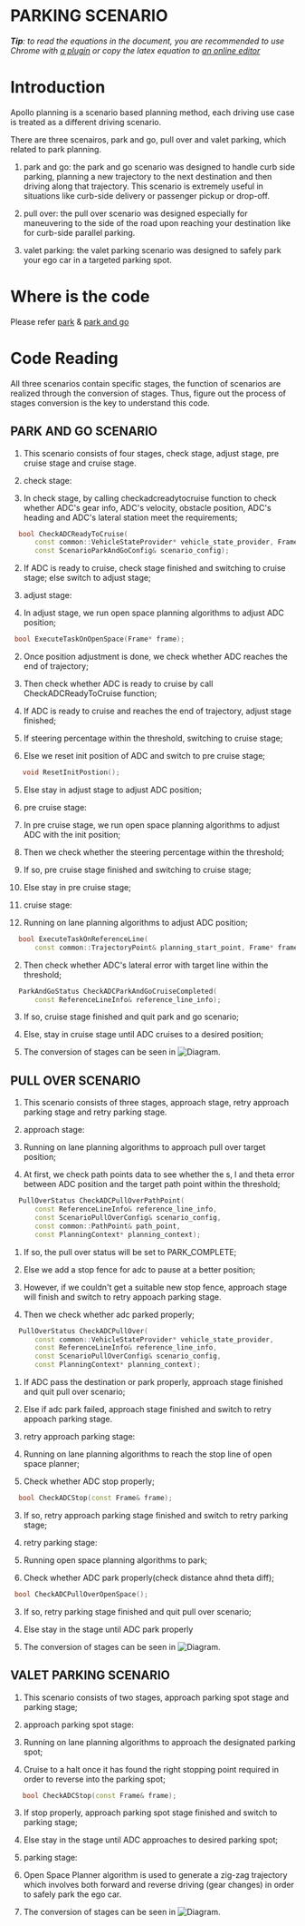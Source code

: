 # PARKING SCENARIO

_**Tip**: to read the equations in the document, you are recommended to use Chrome with [a plugin](https://chrome.google.com/webstore/detail/tex-all-the-things/cbimabofgmfdkicghcadidpemeenbffn) or copy the latex equation to [an online editor](http://www.hostmath.com/)_

# Introduction

Apollo planning is a scenario based planning method, each driving use case is treated as a different driving scenario.

There are three scenairos, park and go, pull over and valet parking, which related to park planning.

1. park and go: the park and go scenario was designed to handle curb side parking, planning a new trajectory to the next destination and then driving along that trajectory. This scenario is extremely useful in situations like curb-side delivery or passenger pickup or drop-off. 

2. pull over: the pull over scenario was designed especially for maneuvering to the side of the road upon reaching your destination like for curb-side parallel parking. 

3. valet parking: the valet parking scenario was designed to safely park your ego car in a targeted parking spot.

# Where is the code

Please refer [park](https://github.com/ApolloAuto/apollo/modules/planning/scenarios/park/) & [park and go](https://github.com/ApolloAuto/apollo/modules/planning/scenarios/park_and_go/)

# Code Reading

All three scenarios contain specific stages, the function of scenarios are realized through the conversion of stages. Thus, figure out the process of stages conversion is the key to understand this code.  

## PARK AND GO SCENARIO
1. This scenario consists of four stages, check stage, adjust stage, pre cruise stage and cruise stage. 

2. check stage:
 
 1. In check stage, by calling checkadcreadytocruise function to check whether ADC's gear info, ADC's velocity, obstacle position, ADC's heading and ADC's lateral station meet the requirements;
  ```cpp
    bool CheckADCReadyToCruise(
        const common::VehicleStateProvider* vehicle_state_provider, Frame* frame,
        const ScenarioParkAndGoConfig& scenario_config);
  ```
 2. If ADC is ready to cruise, check stage finished and switching to cruise stage; else switch to adjust stage;

3. adjust stage:
  
 1. In adjust stage, we run open space planning algorithms to adjust ADC position;
   ```cpp
    bool ExecuteTaskOnOpenSpace(Frame* frame);
   ```
 2. Once position adjustment is done, we check whether ADC reaches the end of trajectory;

 3. Then check whether ADC is ready to cruise by call CheckADCReadyToCruise function;

 4. If ADC is ready to cruise and reaches the end of trajectory, adjust stage finished;
 
  1. If steering percentage within the threshold, switching to cruise stage;

  2. Else we reset init position of ADC and switch to pre cruise stage;
   ```cpp
      void ResetInitPostion();
   ```
 5. Else stay in adjust stage to adjust ADC position;

4. pre cruise stage:
  
 1. In pre cruise stage, we run open space planning algorithms to adjust ADC with the init position;

 2. Then we check whether the steering percentage within the threshold;

 3. If so, pre cruise stage finished and switching to cruise stage;

 4. Else stay in pre cruise stage;

5. cruise stage: 
 1. Running on lane planning algorithms to adjust ADC position;
  ```cpp
    bool ExecuteTaskOnReferenceLine(
        const common::TrajectoryPoint& planning_start_point, Frame* frame);         
  ```
 2. Then check whether ADC's lateral error with target line within the threshold;
  ```cpp
    ParkAndGoStatus CheckADCParkAndGoCruiseCompleted(
        const ReferenceLineInfo& reference_line_info);
  ```
 3. If so, cruise stage finished and quit park and go scenario;

 4. Else, stay in cruise stage until ADC cruises to a desired position;

 5. The conversion of stages can be seen in 
    ![Diagram](images/parking_scenairo_fig_1.png).          

## PULL OVER SCENARIO
1. This scenario consists of three stages, approach stage, retry approach parking stage and retry parking stage.

2. approach stage:
 1. Running on lane planning algorithms to approach pull over target position; 

 2. At first, we check path points data to see whether the s, l and theta error between ADC position and the target path point within the threshold;
  ```cpp
    PullOverStatus CheckADCPullOverPathPoint(
        const ReferenceLineInfo& reference_line_info,
        const ScenarioPullOverConfig& scenario_config,
        const common::PathPoint& path_point,
        const PlanningContext* planning_context);
  ```
   1. If so, the pull over status will be set to PARK_COMPLETE;

   2. Else we add a stop fence for adc to pause at a better position;

   3. However, if we couldn't get a suitable new stop fence, approach stage will finish and switch to retry appoach parking stage. 
 3. Then we check whether adc parked properly;
  ```cpp
    PullOverStatus CheckADCPullOver(
        const common::VehicleStateProvider* vehicle_state_provider,
        const ReferenceLineInfo& reference_line_info,
        const ScenarioPullOverConfig& scenario_config,
        const PlanningContext* planning_context);
  ```
   1. If ADC pass the destination or park properly, approach stage finished and quit pull over scenario;

   2. Else if adc park failed, approach stage finished and switch to retry appoach parking stage.

3. retry approach parking stage:
 1. Running on lane planning algorithms to reach the stop line of open space planner;

 2. Check whether ADC stop properly;
  ```cpp
    bool CheckADCStop(const Frame& frame);
  ```
 3. If so, retry approach parking stage finished and switch to retry parking stage;
 
 4. retry parking stage:
  1. Running open space planning algorithms to park;

  2. Check whether ADC park properly(check distance ahnd theta diff);  
   ```cpp
    bool CheckADCPullOverOpenSpace();
   ```
  3. If so, retry parking stage finished and quit pull over scenario;
  
  4. Else stay in the stage until ADC park properly

  5. The conversion of stages can be seen in 
    ![Diagram](images/parking_scenairo_fig_2.png).    

## VALET PARKING SCENARIO
1. This scenario consists of two stages, approach parking spot stage and parking stage;

2. approach parking spot stage:
 1. Running on lane planning algorithms to approach the designated parking spot;

 2. Cruise to a halt once it has found the right stopping point required in order to reverse into the parking spot;
 ```cpp
    bool CheckADCStop(const Frame& frame);
 ```
 3. If stop properly, approach parking spot stage finished and switch to parking stage;

 4. Else stay in the stage until ADC approaches to desired parking spot;

3. parking stage:
 1. Open Space Planner algorithm is used to generate a zig-zag trajectory which involves both forward and reverse driving (gear changes) in order to safely park the ego car.

 2. The conversion of stages can be seen in 
  ![Diagram](images/parking_scenairo_fig_3.png).